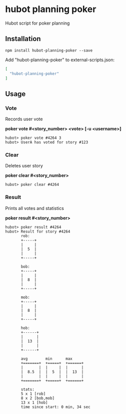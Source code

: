 # hubot planning poker
Hubot script for poker planning

## Installation

```
npm install hubot-planning-poker --save
```

Add "hubot-planning-poker" to external-scripts.json:

```json
[
  "hubot-planning-poker"
]
```

## Usage

### Vote

Records user vote

**poker vote #\<story_number> \<vote> [-u \<username>]**

```
hubot> poker vote #4264 3
hubot> UserA has voted for story #123
```

### Clear

Deletes user story

**poker clear #\<story_number>**

```
hubot> poker clear #4264
```

### Result

Prints all votes and statistics

**poker result #\<story_number>**

```
hubot> poker result #4264
hubot> Result for story #4264
       rob:
       +-----+
       |     |
       |  5  |
       |     |
       +-----+
       
       bob:
       +-----+
       |     |
       |  8  |
       |     |
       +-----+
       
       mob:
       +-----+
       |     |
       |  8  |
       |     |
       +-----+
       
       hob:
       +------+
       |      |
       |  13  |
       |      |
       +------+
       
       avg        min      max
       +=======+  +=====+  +======+
       |       |  |     |  |      |
       |  8.5  |  |  5  |  |  13  |
       |       |  |     |  |      |
       +=======+  +=====+  +======+
       
       stats:
       5 x 1 [rob]
       8 x 2 [bob,mob]
       13 x 1 [hob]
       time since start: 0 min, 34 sec
```